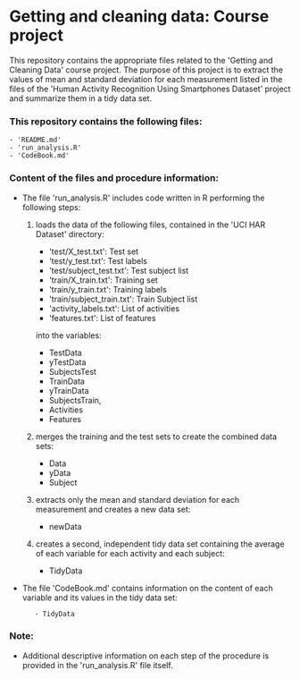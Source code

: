Getting and cleaning data: Course project
==================================================================

This repository contains the appropriate files related to the 'Getting and Cleaning Data' course project. The purpose of this project is to extract the values of mean and standard deviation for each measurement listed in the files of the 'Human Activity Recognition Using Smartphones Dataset' project and summarize them in a tidy data set.


### This repository contains the following files:

    - 'README.md'
    - 'run_analysis.R'
    - 'CodeBook.md'


### Content of the files and procedure information:

- The file 'run_analysis.R' includes code written in R performing the following steps:

    1) loads the data of the following files, contained in the 'UCI HAR Dataset' directory:

         - 'test/X_test.txt': Test set
         - 'test/y_test.txt': Test labels
         - 'test/subject_test.txt': Test subject list
         - 'train/X_train.txt': Training set
         - 'train/y_train.txt': Training labels
         - 'train/subject_train.txt': Train Subject list
         - 'activity_labels.txt': List of activities
         - 'features.txt': List of features

       into the variables: 

         - TestData
         - yTestData 
         - SubjectsTest 
         - TrainData 
         - yTrainData 
         - SubjectsTrain, 
         - Activities 
         - Features
        

    2) merges the training and the test sets to create the combined data sets: 

         - Data 
         - yData 
         - Subject
    
    3) extracts only the mean and standard deviation for each measurement and creates a new data set: 
         
         - newData

    4) creates a second, independent tidy data set containing the average of each variable for each activity and each subject:

         - TidyData

- The file 'CodeBook.md' contains information on the content of each variable and its values in the tidy data set:

         - TidyData 

### Note:

- Additional descriptive information on each step of the procedure is provided in the 'run_analysis.R' file itself.